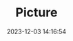 ---
weight: 1
images:
- /images/edited/135.jpeg
title: Picture
date: 2023-12-03 14:16:54
tags: [luminar neo,work,24-70mm F2.8 DG DN | Art 019,ILCE-7M3,24.0]
---